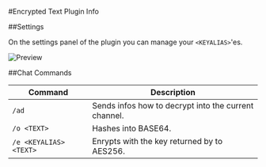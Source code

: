 #Encrypted Text Plugin Info

##Settings

On the settings panel of the plugin you can manage your `<KEYALIAS>`'es.

![Preview](https://i.gyazo.com/54c3e1279f4dd07a863c9711dfa65eb2.gif)


##Chat Commands

Command | Description
----------------|--------------
`/ad`  |  Sends infos how to decrypt into the current channel.
`/o <TEXT>`  |  Hashes <TEXT> into BASE64.
`/e <KEYALIAS> <TEXT>`  |  Enrypts <TEXT> with the key returned by <KEYALIAS> to AES256.
